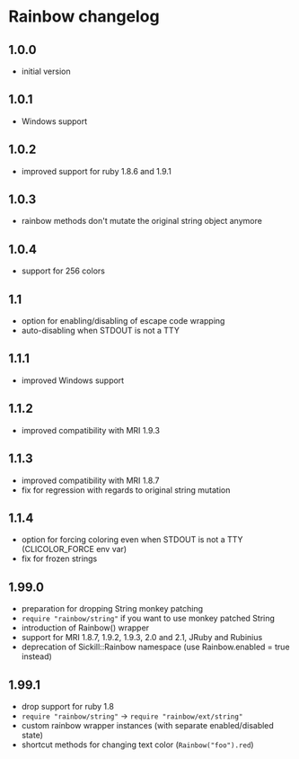 # Rainbow changelog

## 1.0.0

* initial version

## 1.0.1

* Windows support

## 1.0.2

* improved support for ruby 1.8.6 and 1.9.1

## 1.0.3

* rainbow methods don't mutate the original string object anymore

## 1.0.4

* support for 256 colors

## 1.1

* option for enabling/disabling of escape code wrapping
* auto-disabling when STDOUT is not a TTY

## 1.1.1

* improved Windows support

## 1.1.2

* improved compatibility with MRI 1.9.3

## 1.1.3

* improved compatibility with MRI 1.8.7
* fix for regression with regards to original string mutation

## 1.1.4

* option for forcing coloring even when STDOUT is not a TTY (CLICOLOR_FORCE env var)
* fix for frozen strings

## 1.99.0

* preparation for dropping String monkey patching
* `require "rainbow/string"` if you want to use monkey patched String
* introduction of Rainbow() wrapper
* support for MRI 1.8.7, 1.9.2, 1.9.3, 2.0 and 2.1, JRuby and Rubinius
* deprecation of Sickill::Rainbow namespace (use Rainbow.enabled = true instead)

## 1.99.1

* drop support for ruby 1.8
* `require "rainbow/string"` -> `require "rainbow/ext/string"`
* custom rainbow wrapper instances (with separate enabled/disabled state)
* shortcut methods for changing text color (`Rainbow("foo").red`)
